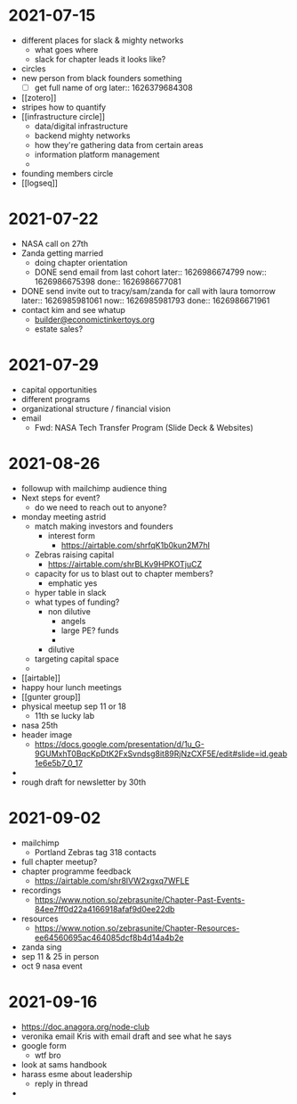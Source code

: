 # 2021-07-15
- different places for slack & mighty networks
	- what goes where
	- slack for chapter leads it looks like?
- circles
- new person from black founders something
	- [ ] get full name of org
	  later:: 1626379684308
- [[zotero]]
- stripes how to quantify
- [[infrastructure circle]]
	- data/digital infrastructure
	- backend mighty networks
	- how they're gathering data from certain areas
	- information platform management
	-
- founding members circle
- [[logseq]]

# 2021-07-22
- NASA call on 27th
- Zanda getting married
	- doing chapter orientation
	- DONE send email from last cohort
	  later:: 1626986674799
	  now:: 1626986675398
	  done:: 1626986677081
- DONE send invite out to tracy/sam/zanda for call with laura tomorrow
  later:: 1626985981061
  now:: 1626985981793
  done:: 1626986671961
- contact kim and see whatup
	- builder@economictinkertoys.org
	- estate sales?

# 2021-07-29
- capital opportunities
- different programs
- organizational structure / financial vision
- email
	- Fwd: NASA Tech Transfer Program (Slide Deck & Websites)


# 2021-08-26
- followup with mailchimp audience thing
- Next steps for event?
	- do we need to reach out to anyone?
- monday meeting astrid
	- match making investors and founders
		- interest form
			- https://airtable.com/shrfqK1b0kun2M7hI
	- Zebras raising capital
		- https://airtable.com/shrBLKv9HPKOTjuCZ
	- capacity for us to blast out to chapter members?
		- emphatic yes
	- hyper table in slack
	- what types of funding?
		- non dilutive
			- angels
			- large PE? funds
			-
		- dilutive
	- targeting capital space
	-
- [[airtable]]
- happy hour lunch meetings
- [[gunter group]]
- physical meetup sep 11 or 18
	- 11th se lucky lab
- nasa 25th
- header image
	- https://docs.google.com/presentation/d/1u_G-9GUMxhT0BqcKpDtK2FxSvndsg8it89RjNzCXF5E/edit#slide=id.geab1e6e5b7_0_17
-
- rough draft for newsletter by 30th

# 2021-09-02
- mailchimp
	- Portland Zebras tag 318 contacts
- full chapter meetup?
- chapter programme feedback
	- https://airtable.com/shr8lVW2xgxq7WFLE
- recordings
	- https://www.notion.so/zebrasunite/Chapter-Past-Events-84ee7ff0d22a4166918afaf9d0ee22db
- resources
	- https://www.notion.so/zebrasunite/Chapter-Resources-ee64560695ac464085dcf8b4d14a4b2e
- zanda sing
- sep 11 & 25 in person
- oct 9 nasa event



# 2021-09-16
- https://doc.anagora.org/node-club
- veronika email Kris with email draft and see what he says
- google form
	- wtf bro
- look at sams handbook
- harass esme about leadership
	- reply in thread
-